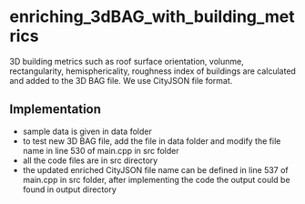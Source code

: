 # enriching_3dBAG_with_building_metrics
3D building metrics such as roof surface orientation, volunme, rectangularity, hemisphericality, roughness index of buildings are calculated and added to the 3D BAG file.  We use CityJSON file format.

## Implementation
 - sample data is given in data folder
 - to test new 3D BAG file, add the file in data folder and modify the file name in line 530 of main.cpp in src folder
 - all the code files are in src directory
 - the updated enriched CityJSON file name can be defined in line 537 of main.cpp in src folder, after implementing the code the output could be found in output directory